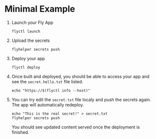 # Minimal Example


1. Launch your Fly App

    ```
    flyctl launch
    ```

1. Upload the secrets

    ```
    flyhelper secrets push
    ```

1. Deploy your app

    ```
    flyctl deploy
    ```

1. Once built and deployed, you should be able to access your app and see the `secret.hello.txt` file listed.

    ```
    echo "https://$(flyctl info --host)"
    ```

1. You can try edit the `secret.txt` file localy and push the secrets again. The app will automatically redeploy.

   ```
   echo "This is the real secret!" > secret.txt
   flyhelper secrets push
   ```

    You should see updated content served once the deployment is finished.

